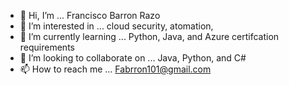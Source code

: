 - 👋 Hi, I’m ... Francisco Barron Razo 
- 👀 I’m interested in ... cloud security, atomation,   
- 🌱 I’m currently learning ... Python, Java, and Azure certifcation requirements  
- 💞️ I’m looking to collaborate on ... Java, Python, and C#
- 📫 How to reach me ... Fabrron101@gmail.com


<!---
FBarron1/FBarron1 is a ✨ special ✨ repository because its `README.md` (this file) appears on your GitHub profile.
You can click the Preview link to take a look at your changes.
--->
